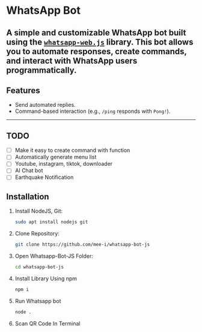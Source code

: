 # WhatsApp Bot
A simple and customizable WhatsApp bot built using the [`whatsapp-web.js`](https://github.com/pedroslopez/whatsapp-web.js) library. This bot allows you to automate responses, create commands, and interact with WhatsApp users programmatically.
---

## Features

- Send automated replies.
- Command-based interaction (e.g., `/ping` responds with `Pong!`).

---

## TODO
- [ ] Make it easy to create command with function
- [ ] Automatically generate menu list
- [ ] Youtube, instagram, tiktok, downloader
- [ ] AI Chat bot
- [ ] Earthquake Notification

## Installation

1. Install NodeJS, Git:

   ```bash
   sudo apt install nodejs git
   ```
2. Clone Repository:
   ```bash
   git clone https://github.com/mee-i/whatsapp-bot-js
   ```
3. Open Whatsapp-Bot-JS Folder:
   ```bash
   cd whatsapp-bot-js
   ```
4. Install Library Using npm
   ```bash
   npm i
   ```
5. Run Whatsapp bot
   ```bash
   node .
   ```
6. Scan QR Code In Terminal
